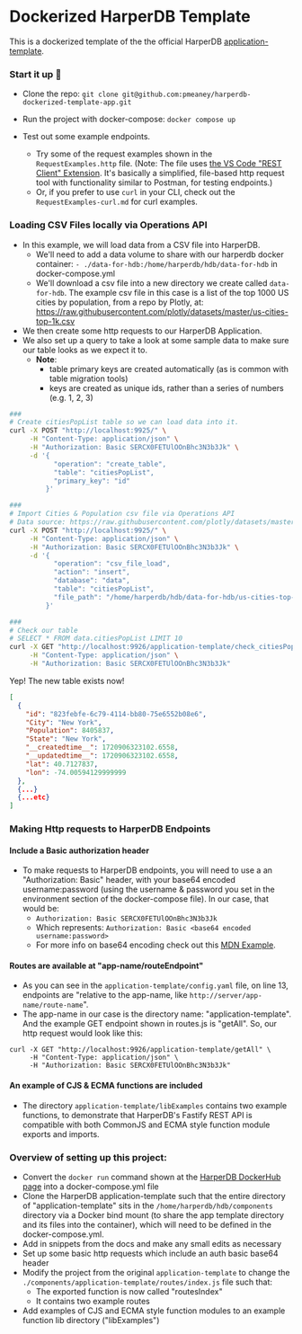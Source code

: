 # Dockerized HarperDB Template

This is a dockerized template of the the official HarperDB [application-template](https://github.com/HarperDB/application-template).

### Start it up 🚀

- Clone the repo: `git clone git@github.com:pmeaney/harperdb-dockerized-template-app.git`
- Run the project with docker-compose: `docker compose up`
- Test out some example endpoints.

  - Try some of the request examples shown in the `RequestExamples.http` file. (Note: The file uses [the VS Code "REST Client" Extension](https://marketplace.visualstudio.com/items?itemName=humao.rest-client). It's basically a simplified, file-based http request tool with functionality similar to Postman, for testing endpoints.)
  - Or, if you prefer to use `curl` in your CLI, check out the `RequestExamples-curl.md` for curl examples.

### Loading CSV Files locally via Operations API

- In this example, we will load data from a CSV file into HarperDB.
  - We'll need to add a data volume to share with our harperdb docker container: `- ./data-for-hdb:/home/harperdb/hdb/data-for-hdb` in docker-compose.yml
  - We'll download a csv file into a new directory we create called `data-for-hdb`. The example csv file in this case is a list of the top 1000 US cities by population, from a repo by Plotly, at: https://raw.githubusercontent.com/plotly/datasets/master/us-cities-top-1k.csv
- We then create some http requests to our HarperDB Application.
- We also set up a query to take a look at some sample data to make sure our table looks as we expect it to.
  - **Note**:
    - table primary keys are created automatically (as is common with table migration tools)
    - keys are created as unique ids, rather than a series of numbers (e.g. 1, 2, 3)

```bash
###
# Create citiesPopList table so we can load data into it.
curl -X POST "http://localhost:9925/" \
     -H "Content-Type: application/json" \
     -H "Authorization: Basic SERCX0FETUlOOnBhc3N3b3Jk" \
     -d '{
           "operation": "create_table",
           "table": "citiesPopList",
           "primary_key": "id"
         }'

###
# Import Cities & Population csv file via Operations API
# Data source: https://raw.githubusercontent.com/plotly/datasets/master/us-cities-top-1k.csv
curl -X POST "http://localhost:9925/" \
     -H "Content-Type: application/json" \
     -H "Authorization: Basic SERCX0FETUlOOnBhc3N3b3Jk" \
     -d '{
           "operation": "csv_file_load",
           "action": "insert",
           "database": "data",
           "table": "citiesPopList",
           "file_path": "/home/harperdb/hdb/data-for-hdb/us-cities-top-1k.csv"
         }'

###
# Check our table
# SELECT * FROM data.citiesPopList LIMIT 10
curl -X GET "http://localhost:9926/application-template/check_citiesPopList" \
     -H "Content-Type: application/json" \
     -H "Authorization: Basic SERCX0FETUlOOnBhc3N3b3Jk"
```

Yep! The new table exists now!

```json
[
  {
    "id": "823febfe-6c79-4114-bb80-75e6552b08e6",
    "City": "New York",
    "Population": 8405837,
    "State": "New York",
    "__createdtime__": 1720906323102.6558,
    "__updatedtime__": 1720906323102.6558,
    "lat": 40.7127837,
    "lon": -74.00594129999999
  },
  {...}
  {...etc}
]
```

### Making Http requests to HarperDB Endpoints

#### Include a Basic authorization header

- To make requests to HarperDB endpoints, you will need to use a an "Authorization: Basic" header, with your base64 encoded username:password (using the username & password you set in the environment section of the docker-compose file). In our case, that would be:
  - `Authorization: Basic SERCX0FETUlOOnBhc3N3b3Jk`
  - Which represents: `Authorization: Basic <base64 encoded username:password>`
  - For more info on base64 encoding check out this [MDN Example](https://developer.mozilla.org/en-US/docs/Web/API/Window/btoa#examples).

#### Routes are available at "app-name/routeEndpoint"

- As you can see in the `application-template/config.yaml` file, on line 13, endpoints are "relative to the app-name, like `http://server/app-name/route-name`".
- The app-name in our case is the directory name: "application-template". And the example GET endpoint shown in routes.js is "getAll". So, our http request would look like this:

```
curl -X GET "http://localhost:9926/application-template/getAll" \
     -H "Content-Type: application/json" \
     -H "Authorization: Basic SERCX0FETUlOOnBhc3N3b3Jk"
```

#### An example of CJS & ECMA functions are included

- The directory `application-template/libExamples` contains two example functions, to demonstrate that HarperDB's Fastify REST API is compatible with both CommonJS and ECMA style function module exports and imports.

### Overview of setting up this project:

- Convert the `docker run` command shown at the [HarperDB DockerHub page](https://hub.docker.com/r/harperdb/harperdb) into a docker-compose.yml file
- Clone the HarperDB application-template such that the entire directory of "application-template" sits in the `/home/harperdb/hdb/components` directory via a Docker bind mount (to share the app template directory and its files into the container), which will need to be defined in the docker-compose.yml.
- Add in snippets from the docs and make any small edits as necessary
- Set up some basic http requests which include an auth basic base64 header
- Modify the project from the original `application-template` to change the `./components/application-template/routes/index.js` file such that:
  - The exported function is now called "routesIndex"
  - It contains two example routes
- Add examples of CJS and ECMA style function modules to an example function lib directory ("libExamples")
